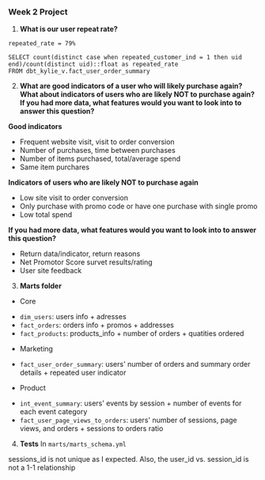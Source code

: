 ### Week 2 Project

1. **What is our user repeat rate?**

`repeated_rate = 79%`

```
SELECT count(distinct case when repeated_customer_ind = 1 then uid end)/count(distinct uid)::float as repeated_rate
FROM dbt_kylie_v.fact_user_order_summary
```

2. **What are good indicators of a user who will likely purchase again? What about indicators of users who are likely NOT to purchase again? If you had more data, what features would you want to look into to answer this question?**

**Good indicators**
- Frequent website visit, visit to order conversion
- Number of purchases, time between purchases
- Number of items purchased, total/average spend
- Same item purchares

**Indicators of users who are likely NOT to purchase again**
- Low site visit to order conversion
- Only purchase with promo code or have one purchase with single promo
- Low total spend

**If you had more data, what features would you want to look into to answer this question?**
- Return data/indicator, return reasons
- Net Promotor Score survet results/rating
- User site feedback

3. **Marts folder**

* Core
- `dim_users`: users info + adresses
- `fact_orders`: orders info + promos + addresses
- `fact_products`: products_info + number of orders + quatities ordered

* Marketing
- `fact_user_order_summary`: users' number of orders and summary order details + repeated user indicator

* Product
- `int_event_summary`: users' events by session + number of events for each event category
- `fact_user_page_views_to_orders`: users' number of sessions, page views, and orders + sessions to orders ratio

4. **Tests**
In `marts/marts_schema.yml`

sessions_id is not unique as I expected. Also, the user_id vs. session_id is not a 1-1 relationship